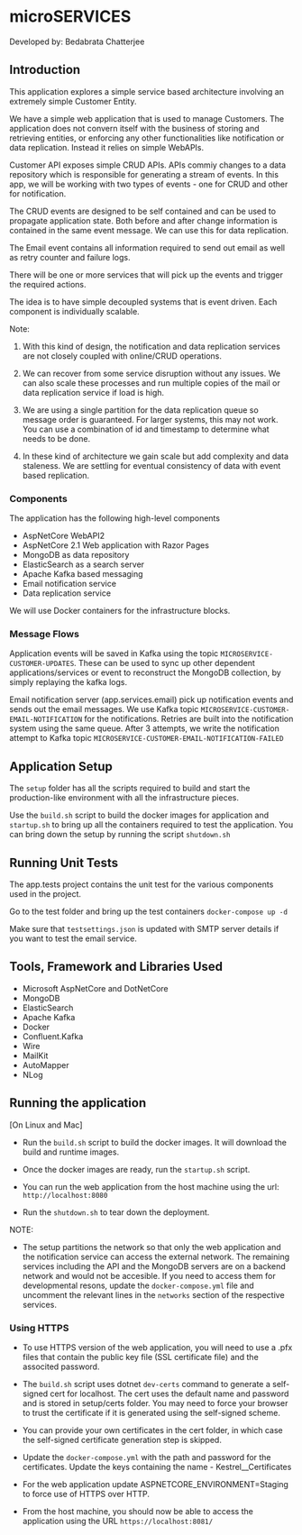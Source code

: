# microSERVICES

Developed by: Bedabrata Chatterjee


## Introduction
This application explores a simple service based architecture involving an extremely simple Customer Entity.  

We have a simple web application that is used to manage Customers. The application does not convern itself with the business of storing and retrieving entities, or enforcing any other functionalities like notification or data replication. Instead it relies on simple WebAPIs.

Customer API exposes simple CRUD APIs. APIs commiy changes to a data repository which is responsible for generating a stream of events. In this app, we will be working with two types of events - one for CRUD and other for notification. 

The CRUD events are designed to be self contained and can be used to propagate application state. Both before and after change information is contained in the same event message. We can use this for data replication.

The Email event contains all information required to send out email as well as retry counter and failure logs.

There will be one or more services that will pick up the events and trigger the required actions. 

The idea is to have simple decoupled systems that is event driven. Each component is individually scalable.


Note: 
1. With this kind of design, the notification and data replication services are not closely coupled with online/CRUD operations. 
2. We can recover from some service disruption without any issues. We can also scale these processes and run multiple copies of the mail or data replication service if load is high. 

3. We are using a single partition for the data replication queue so message order is guaranteed. For larger systems, this may not work. You can use a combination of id and timestamp to determine what needs to be done. 

4. In these kind of architecture we gain scale but add complexity and data staleness. We are settling for eventual consistency of data with event based replication. 

### Components
The application has the following high-level components
* AspNetCore WebAPI2
* AspNetCore 2.1 Web application with Razor Pages 
* MongoDB as data repository
* ElasticSearch as a search server
* Apache Kafka based messaging 
* Email notification service
* Data replication service 

We will use Docker containers for the infrastructure blocks.

### Message Flows
Application events will be saved in Kafka using the topic `MICROSERVICE-CUSTOMER-UPDATES`. These can be used to sync up other dependent applications/services or event to reconstruct the MongoDB collection, by simply replaying the kafka logs.

Email notification server (app.services.email) pick up notification events and sends out the email messages. We use Kafka topic `MICROSERVICE-CUSTOMER-EMAIL-NOTIFICATION` for the notifications. Retries are built into the notification system using the same queue. After 3 attempts, we write the notification attempt to Kafka topic `MICROSERVICE-CUSTOMER-EMAIL-NOTIFICATION-FAILED`

## Application Setup
The `setup` folder has all the scripts required to build and start the production-like environment with all the infrastructure pieces. 

Use the `build.sh` script to build the docker images for application and `startup.sh` to bring up all the containers required to test the application. You can bring down the setup by running the script `shutdown.sh`


## Running Unit Tests 

The app.tests project contains the unit test for the various components used in the project.

Go to the test folder and bring up the test containers `docker-compose up -d`

Make sure that `testsettings.json` is updated with SMTP server details if you want to test the email service.

## Tools, Framework and Libraries Used

* Microsoft AspNetCore and DotNetCore
* MongoDB
* ElasticSearch
* Apache Kafka
* Docker
* Confluent.Kafka 
* Wire
* MailKit
* AutoMapper
* NLog

## Running the application

[On Linux and Mac]
* Run the `build.sh` script to build the docker images. It will download the build and runtime images.

* Once the docker images are ready, run the `startup.sh` script.

* You can run the web application from the host machine using the url: `http://localhost:8080`

* Run the `shutdown.sh` to tear down the deployment.

NOTE: 

* The setup partitions the network so that only the web application and the notification service can access the external network. The remaining services including the API and the MongoDB servers are on a backend network and would not be accesible. If you need to access them for developmental resons, update the `docker-compose.yml` file and uncomment the relevant lines in the `networks` section of the respective services.

### Using HTTPS

* To use HTTPS version of the web application, you will need to use a .pfx files that contain the public key file (SSL certificate file) and the associted password.

* The `build.sh` script uses dotnet `dev-certs` command to generate a self-signed cert for localhost. The cert uses the default name and password and is stored in setup/certs folder. You may need to force your browser to trust the certificate if it is generated using the self-signed scheme. 

* You can provide your own certificates in the cert folder, in which case the self-signed certificate generation step is skipped.

* Update the `docker-compose.yml` with the path and password for the certificates. Update the keys containing the name - Kestrel__Certificates

* For the web application update ASPNETCORE_ENVIRONMENT=Staging to force use of HTTPS over HTTP. 

* From the host machine, you should now be able to access the application using the URL `https://localhost:8081/`